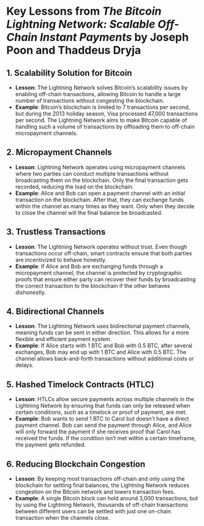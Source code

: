 # Key Lessons from *The Bitcoin Lightning Network: Scalable Off-Chain Instant Payments* by Joseph Poon and Thaddeus Dryja

## 1. Scalability Solution for Bitcoin
- **Lesson**: The Lightning Network solves Bitcoin’s scalability issues by enabling off-chain transactions, allowing Bitcoin to handle a large number of transactions without congesting the blockchain.
- **Example**: Bitcoin’s blockchain is limited to 7 transactions per second, but during the 2013 holiday season, Visa processed 47,000 transactions per second. The Lightning Network aims to make Bitcoin capable of handling such a volume of transactions by offloading them to off-chain micropayment channels.

## 2. Micropayment Channels
- **Lesson**: Lightning Network operates using micropayment channels where two parties can conduct multiple transactions without broadcasting them on the blockchain. Only the final transaction gets recorded, reducing the load on the blockchain.
- **Example**: Alice and Bob can open a payment channel with an initial transaction on the blockchain. After that, they can exchange funds within the channel as many times as they want. Only when they decide to close the channel will the final balance be broadcasted.

## 3. Trustless Transactions
- **Lesson**: The Lightning Network operates without trust. Even though transactions occur off-chain, smart contracts ensure that both parties are incentivized to behave honestly.
- **Example**: If Alice and Bob are exchanging funds through a micropayment channel, the channel is protected by cryptographic proofs that ensure either party can recover their funds by broadcasting the correct transaction to the blockchain if the other behaves dishonestly.

## 4. Bidirectional Channels
- **Lesson**: The Lightning Network uses bidirectional payment channels, meaning funds can be sent in either direction. This allows for a more flexible and efficient payment system.
- **Example**: If Alice starts with 1 BTC and Bob with 0.5 BTC, after several exchanges, Bob may end up with 1 BTC and Alice with 0.5 BTC. The channel allows back-and-forth transactions without additional costs or delays.

## 5. Hashed Timelock Contracts (HTLC)
- **Lesson**: HTLCs allow secure payments across multiple channels in the Lightning Network by ensuring that funds can only be released when certain conditions, such as a timelock or proof of payment, are met.
- **Example**: Bob wants to send 1 BTC to Carol but doesn’t have a direct payment channel. Bob can send the payment through Alice, and Alice will only forward the payment if she receives proof that Carol has received the funds. If the condition isn’t met within a certain timeframe, the payment gets refunded.

## 6. Reducing Blockchain Congestion
- **Lesson**: By keeping most transactions off-chain and only using the blockchain for settling final balances, the Lightning Network reduces congestion on the Bitcoin network and lowers transaction fees.
- **Example**: A single Bitcoin block can hold around 3,000 transactions, but by using the Lightning Network, thousands of off-chain transactions between different users can be settled with just one on-chain transaction when the channels close.
